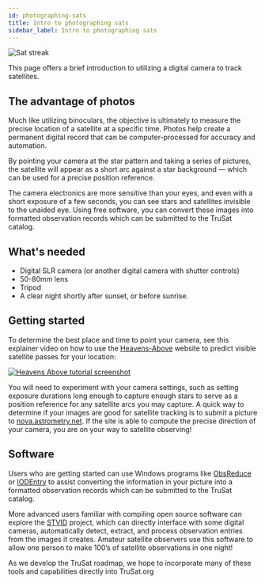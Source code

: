```yaml
---
id: photographing-sats
title: Intro to photographing sats
sidebar_label: Intro to photographing sats
---
```


![Sat streak](https://trusat-assets.s3.amazonaws.com/dslr-photo.jpg)

This page offers a brief introduction to utilizing a digital camera to track satellites.

## The advantage of photos

Much like utilizing binoculars, the objective is ultimately to measure the precise location of a satellite at a specific time. Photos help create a permanent digital record that can be computer-processed for accuracy and automation.

By pointing your camera at the star pattern and taking a series of pictures, the satellite will appear as a short arc against a star background — which can be used for a precise position reference.

The camera electronics are more sensitive than your eyes, and even with a short exposure of a few seconds, you can see stars and satellites invisible to the unaided eye. Using free software, you can convert these images into formatted observation records which can be submitted to the TruSat catalog.

## What's needed

- Digital SLR camera (or another digital camera with shutter controls)
- 50-80mm lens
- Tripod
- A clear night shortly after sunset, or before sunrise.

## Getting started

To determine the best place and time to point your camera, see this explainer video on how to use the [Heavens-Above](https://www.heavens-above.com/) website to predict visible satellite passes for your location:

[![Heavens Above tutorial screenshot](https://trusat-learn-assets.s3.amazonaws.com/heavens-above-tutorial-screenshot.jpg)](https://www.youtube.com/watch?v=DmSL1MweU7M&feature=emb_title)

You will need to experiment with your camera settings, such as setting exposure durations long enough to capture enough stars to serve as a position reference for any satellite arcs you may capture. A quick way to determine if your images are good for satellite tracking is to submit a picture to [nova.astrometry.net](http://nova.astrometry.net/). If the site is able to compute the precise direction of your camera, you are on your way to satellite observing!

## Software

Users who are getting started can use Windows programs like [ObsReduce](http://www.satobs.org/orbsoft.html) or [IODEntry](https://langbrom.home.xs4all.nl/software.html) to assist converting the information in your picture into a formatted observation records which can be submitted to the TruSat catalog.

More advanced users familiar with compiling open source software can explore the [STVID](https://github.com/cbassa/stvid) project, which can directly interface with some digital cameras, automatically detect, extract, and process observation entries from the images it creates. Amateur satellite observers use this software to allow one person to make 100’s of satellite observations in one night!

As we develop the TruSat roadmap, we hope to incorporate many of these tools and capabilities directly into TruSat.org

<!-- ## Seeking test pilots

At this time, translating basic observation data (time and location) into a format readable by version 0.1 of the TruSat Prototype requires a relatively advanced workflow, including use of free third-party software, and is not recommended for all but the most committed.

If you are that person and want to become a TruSat Alpha Test Pilot, please sign up [here](https://www.trusat.org/join):

We’ll help walk you through the process and get you set up with the necessary software tools. -->
